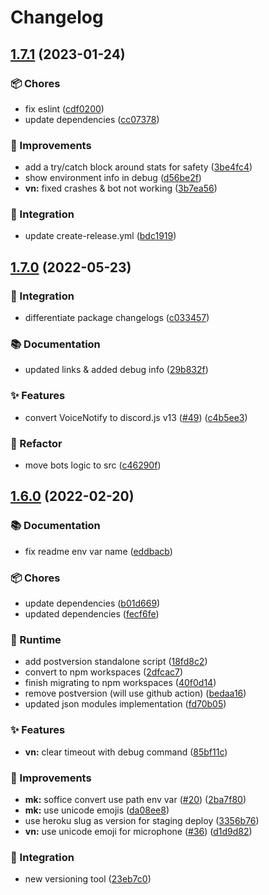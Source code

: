 # Changelog

## [1.7.1](https://github.com/vpctorr/DiscordBots/compare/discordbots-v1.7.0...discordbots-v1.7.1) (2023-01-24)


### 📦 Chores

* fix eslint ([cdf0200](https://github.com/vpctorr/DiscordBots/commit/cdf0200264d05428051e1673a40e06fcb410ed5c))
* update dependencies ([cc07378](https://github.com/vpctorr/DiscordBots/commit/cc07378303480b4808e58f0bb8da3d63f1c16ff4))


### 🔨 Improvements

* add a try/catch block around stats for safety ([3be4fc4](https://github.com/vpctorr/DiscordBots/commit/3be4fc473ecede8c77be0b0e099f4d5ae8ba88a5))
* show environment info in debug ([d56be2f](https://github.com/vpctorr/DiscordBots/commit/d56be2fa98a49f170d547efa3e323e87bf96d92e))
* **vn:** fixed crashes & bot not working ([3b7ea56](https://github.com/vpctorr/DiscordBots/commit/3b7ea562742135801338371a341a9623a41406dc))


### 🚚 Integration

* update create-release.yml ([bdc1919](https://github.com/vpctorr/DiscordBots/commit/bdc19196399d6a5a6bbb7589e5b9f3167a281577))

## [1.7.0](https://github.com/vpctorr/DiscordBots/compare/discordbots-v1.6.0...discordbots-v1.7.0) (2022-05-23)


### 🚚 Integration

* differentiate package changelogs ([c033457](https://github.com/vpctorr/DiscordBots/commit/c033457664ea530c0ddbfc63ba6a5169800892b8))


### 📚 Documentation

* updated links & added debug info ([29b832f](https://github.com/vpctorr/DiscordBots/commit/29b832fae6d7fd8ecffe1ef950fbfc5926518ae0))


### ✨ Features

* convert VoiceNotify to discord.js v13 ([#49](https://github.com/vpctorr/DiscordBots/issues/49)) ([c4b5ee3](https://github.com/vpctorr/DiscordBots/commit/c4b5ee336de40a4b4d4fb600216c3d2fdb835d18))


### 🧹 Refactor

* move bots logic to src ([c46290f](https://github.com/vpctorr/DiscordBots/commit/c46290f691d668ae30f23b2332db0a83accd5edb))

## [1.6.0](https://github.com/vpctorr/DiscordBots/compare/discordbots-v1.5.2...discordbots-v1.6.0) (2022-02-20)


### 📚 Documentation

* fix readme env var name ([eddbacb](https://github.com/vpctorr/DiscordBots/commit/eddbacb93cc4af0da1ee899af8921118c0e6648e))


### 📦 Chores

* update dependencies ([b01d669](https://github.com/vpctorr/DiscordBots/commit/b01d6695971908a5c7f2042877d3f1d0cf744152))
* updated dependencies ([fecf6fe](https://github.com/vpctorr/DiscordBots/commit/fecf6fedc92f5cbad7aaa306585266c60b0f3e7e))


### 👷 Runtime

* add postversion standalone script ([18fd8c2](https://github.com/vpctorr/DiscordBots/commit/18fd8c2d801e54d9d8abcae586495ad2c1da2c06))
* convert to npm workspaces ([2dfcac7](https://github.com/vpctorr/DiscordBots/commit/2dfcac7ebd50ce50727fea3df11977b89ae8a6ef))
* finish migrating to npm workspaces ([40f0d14](https://github.com/vpctorr/DiscordBots/commit/40f0d14a8b2c1c74c2ab2541616491c937b18416))
* remove postversion (will use github action) ([bedaa16](https://github.com/vpctorr/DiscordBots/commit/bedaa16ca158f9be273b3e59e24e7445cd196650))
* updated json modules implementation ([fd70b05](https://github.com/vpctorr/DiscordBots/commit/fd70b05d8e5ab7be1e5aec222214b5d86056ea71))


### ✨ Features

* **vn:** clear timeout with debug command ([85bf11c](https://github.com/vpctorr/DiscordBots/commit/85bf11c91f57c9a1224392dfa01bb78d6b3adbdd))


### 🔨 Improvements

* **mk:** soffice convert use path env var ([#20](https://github.com/vpctorr/DiscordBots/issues/20)) ([2ba7f80](https://github.com/vpctorr/DiscordBots/commit/2ba7f8026f641ab3abb9cf97650379586f7ebd6c))
* **mk:** use unicode emojis ([da08ee8](https://github.com/vpctorr/DiscordBots/commit/da08ee841872dcabc5e16581dd7d653578bf9370))
* use heroku slug as version for staging deploy ([3356b76](https://github.com/vpctorr/DiscordBots/commit/3356b762d1fdd21ffc9897fd61d48168527a39e6))
* **vn:** use unicode emoji for microphone ([#36](https://github.com/vpctorr/DiscordBots/issues/36)) ([d1d9d82](https://github.com/vpctorr/DiscordBots/commit/d1d9d821dcc1251b294fd47b4aa74272d2b2f4f8))


### 🚚 Integration

* new versioning tool ([23eb7c0](https://github.com/vpctorr/DiscordBots/commit/23eb7c02d2ea33c319029ba72d2b5a4a89f55c66))
